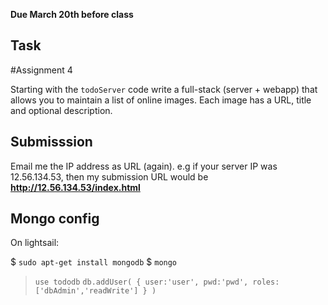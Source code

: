 
**Due March 20th before class**

## Task
#Assignment 4

Starting with the ``todoServer`` code write a full-stack (server +
webapp) that allows you to maintain a list of online images. Each image
has a URL, title and optional description. 

## Submisssion

Email me the IP address as URL (again). e.g if your server IP was 12.56.134.53,
then my submission URL would be **http://12.56.134.53/index.html**




## Mongo config
On lightsail:

$ ```sudo apt-get install mongodb```
$ ```mongo```

> ```use tododb```
> ```db.addUser( { user:'user', pwd:'pwd', roles:['dbAdmin','readWrite'] } )```
 


